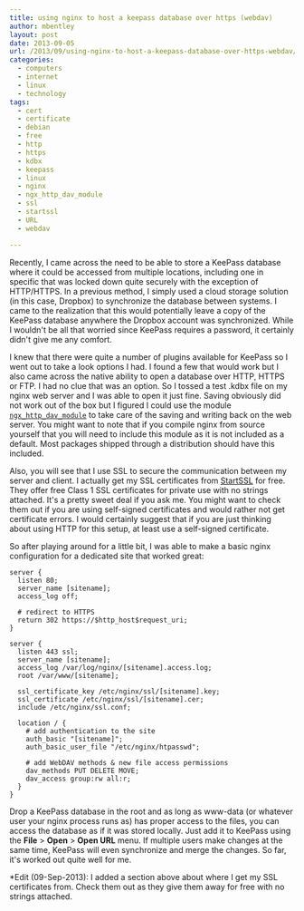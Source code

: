 ```yaml
---
title: using nginx to host a keepass database over https (webdav)
author: mbentley
layout: post
date: 2013-09-05
url: /2013/09/using-nginx-to-host-a-keepass-database-over-https-webdav/
categories:
  - computers
  - internet
  - linux
  - technology
tags:
  - cert
  - certificate
  - debian
  - free
  - http
  - https
  - kdbx
  - keepass
  - linux
  - nginx
  - ngx_http_dav_module
  - ssl
  - startssl
  - URL
  - webdav

---
```

Recently, I came across the need to be able to store a KeePass database where it could be accessed from multiple locations, including one in specific that was locked down quite securely with the exception of HTTP/HTTPS. In a previous method, I simply used a cloud storage solution (in this case, Dropbox) to synchronize the database between systems. I came to the realization that this would potentially leave a copy of the KeePass database anywhere the Dropbox account was synchronized. While I wouldn't be all that worried since KeePass requires a password, it certainly didn't give me any comfort.

I knew that there were quite a number of plugins available for KeePass so I went out to take a look options I had. I found a few that would work but I also came across the native ability to open a database over HTTP, HTTPS or FTP. I had no clue that was an option. So I tossed a test .kdbx file on my nginx web server and I was able to open it just fine. Saving obviously did not work out of the box but I figured I could use the module [`ngx_http_dav_module`][1] to take care of the saving and writing back on the web server. You might want to note that if you compile nginx from source yourself that you will need to include this module as it is not included as a default. Most packages shipped through a distribution should have this included.

Also, you will see that I use SSL to secure the communication between my server and client. I actually get my SSL certificates from [StartSSL][2] for free. They offer free Class 1 SSL certificates for private use with no strings attached. It's a pretty sweet deal if you ask me. You might want to check them out if you are using self-signed certificates and would rather not get certificate errors. I would certainly suggest that if you are just thinking about using HTTP for this setup, at least use a self-signed certificate.

So after playing around for a little bit, I was able to make a basic nginx configuration for a dedicated site that worked great:

    server {
      listen 80;
      server_name [sitename];
      access_log off;

      # redirect to HTTPS
      return 302 https://$http_host$request_uri;
    }

    server {
      listen 443 ssl;
      server_name [sitename];
      access_log /var/log/nginx/[sitename].access.log;
      root /var/www/[sitename];

      ssl_certificate_key /etc/nginx/ssl/[sitename].key;
      ssl_certificate /etc/nginx/ssl/[sitename].cer;
      include /etc/nginx/ssl.conf;

      location / {
        # add authentication to the site
        auth_basic "[sitename]";
        auth_basic_user_file "/etc/nginx/htpasswd";

        # add WebDAV methods & new file access permissions
        dav_methods PUT DELETE MOVE;
        dav_access group:rw all:r;
      }
    }

Drop a KeePass database in the root and as long as www-data (or whatever user your nginx process runs as) has proper access to the files, you can access the database as if it was stored locally. Just add it to KeePass using the **File** > **Open** > **Open URL** menu. If multiple users make changes at the same time, KeePass will even synchronize and merge the changes. So far, it's worked out quite well for me.

\*Edit (09-Sep-2013): I added a section above about where I get my SSL certificates from. Check them out as they give them away for free with no strings attached.

 [1]: http://nginx.org/en/docs/http/ngx_http_dav_module.html
 [2]: https://www.startssl.com/
